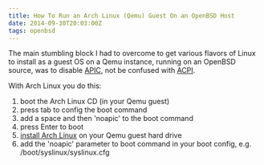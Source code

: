 ```yaml
---
title: How To Run an Arch Linux (Qemu) Guest On an OpenBSD Host
date: 2014-09-30T20:03:00Z
tags: openbsd
---
```

The main stumbling block I had to overcome to get various flavors of Linux to
install as a guest OS on a Qemu instance, running on an OpenBSD source, was to
disable [APIC][1], not be confused with [ACPI][2].

With Arch Linux you do this:

1. boot the Arch Linux CD (in your Qemu guest)
1. press tab to config the boot command
1. add a space and then 'noapic' to the boot command
1. press Enter to boot
1. [install Arch Linux][3] on your Qemu guest hard drive
1. add the 'noapic' parameter to boot command in your boot config, e.g. /boot/syslinux/syslinux.cfg

  [1]: https://en.wikipedia.org/wiki/Advanced_Programmable_Interrupt_Controller
  [2]: https://en.wikipedia.org/wiki/Advanced_Configuration_and_Power_Interface
  [3]: https://wiki.archlinux.org/index.php/Beginners%27_Guide

